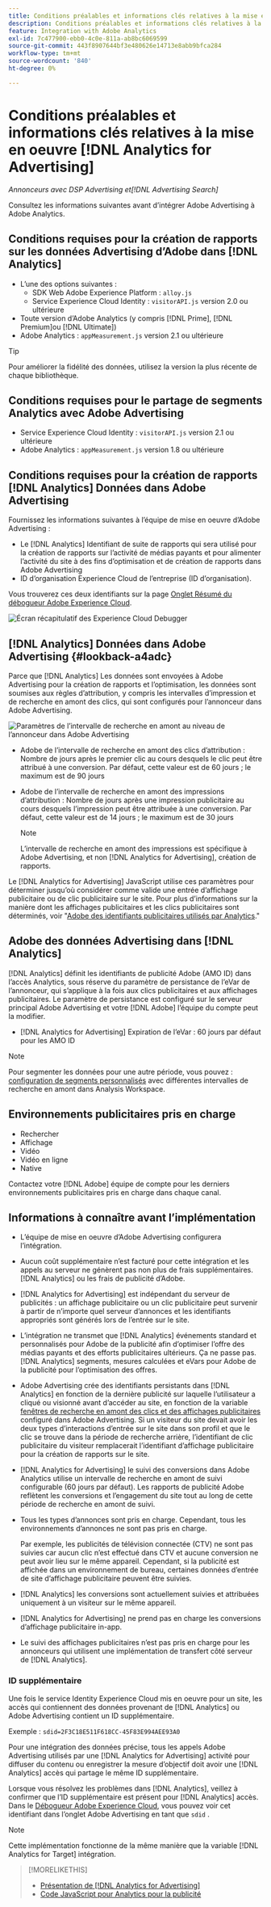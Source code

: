 ```yaml
---
title: Conditions préalables et informations clés relatives à la mise en oeuvre [!DNL Analytics for Advertising]
description: Conditions préalables et informations clés relatives à la mise en oeuvre [!DNL Analytics for Advertising]
feature: Integration with Adobe Analytics
exl-id: 7c477900-ebb0-4c0e-811a-ab8bc6069599
source-git-commit: 443f8907644bf3e480626e14713e8abb9bfca284
workflow-type: tm+mt
source-wordcount: '840'
ht-degree: 0%

---
```


# Conditions préalables et informations clés relatives à la mise en oeuvre [!DNL Analytics for Advertising]

*Annonceurs avec DSP Advertising et[!DNL Advertising Search]*

Consultez les informations suivantes avant d’intégrer Adobe Advertising à Adobe Analytics.

## Conditions requises pour la création de rapports sur les données Advertising d’Adobe dans [!DNL Analytics]

* L’une des options suivantes :
   * SDK Web Adobe Experience Platform : `alloy.js`
   * Service Experience Cloud Identity : `visitorAPI.js` version 2.0 ou ultérieure
* Toute version d’Adobe Analytics (y compris [!DNL Prime], [!DNL Premium]ou [!DNL Ultimate])
* Adobe Analytics : `appMeasurement.js` version 2.1 ou ultérieure

>[!TIP]
>
>Pour améliorer la fidélité des données, utilisez la version la plus récente de chaque bibliothèque.

## Conditions requises pour le partage de segments Analytics avec Adobe Advertising

* Service Experience Cloud Identity : `visitorAPI.js` version 2.1 ou ultérieure
* Adobe Analytics : `appMeasurement.js` version 1.8 ou ultérieure

## Conditions requises pour la création de rapports [!DNL Analytics] Données dans Adobe Advertising

Fournissez les informations suivantes à l’équipe de mise en oeuvre d’Adobe Advertising :

* Le [!DNL Analytics] Identifiant de suite de rapports qui sera utilisé pour la création de rapports sur l’activité de médias payants et pour alimenter l’activité du site à des fins d’optimisation et de création de rapports dans Adobe Advertising
* ID d’organisation Experience Cloud de l’entreprise (ID d’organisation).

Vous trouverez ces deux identifiants sur la page [Onglet Résumé du débogueur Adobe Experience Cloud](https://experienceleague.adobe.com/docs/debugger/using-v2/summary.html).

![Écran récapitulatif des Experience Cloud Debugger](/help/integrations/assets/a4adc-debugger-summary.png)

## [!DNL Analytics] Données dans Adobe Advertising {#lookback-a4adc}

Parce que [!DNL Analytics] Les données sont envoyées à Adobe Advertising pour la création de rapports et l’optimisation, les données sont soumises aux règles d’attribution, y compris les intervalles d’impression et de recherche en amont des clics, qui sont configurés pour l’annonceur dans Adobe Advertising.

![Paramètres de l’intervalle de recherche en amont au niveau de l’annonceur dans Adobe Advertising](/help/integrations/assets/a4adc-lookbacks.png)

* Adobe de l’intervalle de recherche en amont des clics d’attribution : Nombre de jours après le premier clic au cours desquels le clic peut être attribué à une conversion. Par défaut, cette valeur est de 60 jours ; le maximum est de 90 jours
* Adobe de l’intervalle de recherche en amont des impressions d’attribution : Nombre de jours après une impression publicitaire au cours desquels l’impression peut être attribuée à une conversion. Par défaut, cette valeur est de 14 jours ; le maximum est de 30 jours

   >[!NOTE]
   >
   > L’intervalle de recherche en amont des impressions est spécifique à Adobe Advertising, et non [!DNL Analytics for Advertising], création de rapports.

Le [!DNL Analytics for Advertising] JavaScript utilise ces paramètres pour déterminer jusqu’où considérer comme valide une entrée d’affichage publicitaire ou de clic publicitaire sur le site. Pour plus d’informations sur la manière dont les affichages publicitaires et les clics publicitaires sont déterminés, voir &quot;[Adobe des identifiants publicitaires utilisés par Analytics](ids.md).&quot;

## Adobe des données Advertising dans [!DNL Analytics]

[!DNL Analytics] définit les identifiants de publicité Adobe (AMO ID) dans l’accès Analytics, sous réserve du paramètre de persistance de l’eVar de l’annonceur, qui s’applique à la fois aux clics publicitaires et aux affichages publicitaires. Le paramètre de persistance est configuré sur le serveur principal Adobe Advertising et votre [!DNL Adobe] l’équipe du compte peut la modifier.

* [!DNL Analytics for Advertising] Expiration de l’eVar : 60 jours par défaut pour les AMO ID

>[!NOTE]
>
>Pour segmenter les données pour une autre période, vous pouvez : [configuration de segments personnalisés](https://experienceleague.adobe.com/docs/analytics/components/segmentation/segmentation-workflow/seg-build.html) avec différentes intervalles de recherche en amont dans Analysis Workspace.

## Environnements publicitaires pris en charge

* Rechercher
* Affichage
* Vidéo
* Vidéo en ligne
* Native

Contactez votre [!DNL Adobe] équipe de compte pour les derniers environnements publicitaires pris en charge dans chaque canal.

## Informations à connaître avant l’implémentation

* L’équipe de mise en oeuvre d’Adobe Advertising configurera l’intégration.

* Aucun coût supplémentaire n’est facturé pour cette intégration et les appels au serveur ne génèrent pas non plus de frais supplémentaires. [!DNL Analytics] ou les frais de publicité d’Adobe.

* [!DNL Analytics for Advertising] est indépendant du serveur de publicités : un affichage publicitaire ou un clic publicitaire peut survenir à partir de n’importe quel serveur d’annonces et les identifiants appropriés sont générés lors de l’entrée sur le site.

* L’intégration ne transmet que [!DNL Analytics] événements standard et personnalisés pour Adobe de la publicité afin d’optimiser l’offre des médias payants et des efforts publicitaires ultérieurs. Ça ne passe pas. [!DNL Analytics] segments, mesures calculées et eVars pour Adobe de la publicité pour l’optimisation des offres.

* Adobe Advertising crée des identifiants persistants dans [!DNL Analytics] en fonction de la dernière publicité sur laquelle l’utilisateur a cliqué ou visionné avant d’accéder au site, en fonction de la variable [fenêtres de recherche en amont des clics et des affichages publicitaires](#lookback-a4adc) configuré dans Adobe Advertising. Si un visiteur du site devait avoir les deux types d’interactions d’entrée sur le site dans son profil et que le clic se trouve dans la période de recherche arrière, l’identifiant de clic publicitaire du visiteur remplacerait l’identifiant d’affichage publicitaire pour la création de rapports sur le site.

* [!DNL Analytics for Advertising] le suivi des conversions dans Adobe Analytics utilise un intervalle de recherche en amont de suivi configurable (60 jours par défaut). Les rapports de publicité Adobe reflètent les conversions et l’engagement du site tout au long de cette période de recherche en amont de suivi.

* Tous les types d’annonces sont pris en charge. Cependant, tous les environnements d’annonces ne sont pas pris en charge.

   Par exemple, les publicités de télévision connectée (CTV) ne sont pas suivies car aucun clic n’est effectué dans CTV et aucune conversion ne peut avoir lieu sur le même appareil. Cependant, si la publicité est affichée dans un environnement de bureau, certaines données d’entrée de site d’affichage publicitaire peuvent être suivies.

* [!DNL Analytics] les conversions sont actuellement suivies et attribuées uniquement à un visiteur sur le même appareil.

* [!DNL Analytics for Advertising] ne prend pas en charge les conversions d’affichage publicitaire in-app.

* Le suivi des affichages publicitaires n’est pas pris en charge pour les annonceurs qui utilisent une implémentation de transfert côté serveur de [!DNL Analytics].

### ID supplémentaire

Une fois le service Identity Experience Cloud mis en oeuvre pour un site, les accès qui contiennent des données provenant de [!DNL Analytics] ou Adobe Advertising contient un ID supplémentaire.

Exemple : `sdid=2F3C18E511F618CC-45F83E994AEE93A0`

Pour une intégration des données précise, tous les appels Adobe Advertising utilisés par une [!DNL Analytics for Advertising] activité pour diffuser du contenu ou enregistrer la mesure d’objectif doit avoir une [!DNL Analytics] accès qui partage le même ID supplémentaire.

Lorsque vous résolvez les problèmes dans [!DNL Analytics], veillez à confirmer que l’ID supplémentaire est présent pour [!DNL Analytics] accès. Dans le [Débogueur Adobe Experience Cloud](https://experienceleague.adobe.com/docs/debugger/using-v2/summary.html), vous pouvez voir cet identifiant dans l’onglet Adobe Advertising en tant que `sdid` .

>[!NOTE]
>
> Cette implémentation fonctionne de la même manière que la variable [!DNL Analytics for Target] intégration.

>[!MORELIKETHIS]
>
>* [Présentation de [!DNL Analytics for Advertising]](overview.md)
>* [Code JavaScript pour Analytics pour la publicité](/help/integrations/analytics/javascript.md)

